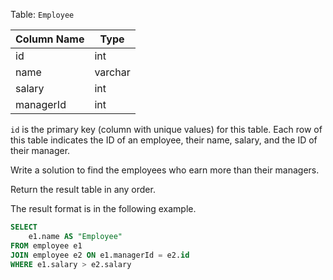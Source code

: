 Table: `Employee`

| Column Name | Type    |
|-------------|---------|
| id          | int     |
| name        | varchar |
| salary      | int     |
| managerId   | int     |

`id` is the primary key (column with unique values) for this table.
Each row of this table indicates the ID of an employee, their name, salary, and the ID of their manager.
 

Write a solution to find the employees who earn more than their managers.

Return the result table in any order.

The result format is in the following example.

```sql
SELECT 
    e1.name AS "Employee" 
FROM employee e1
JOIN employee e2 ON e1.managerId = e2.id
WHERE e1.salary > e2.salary
```
